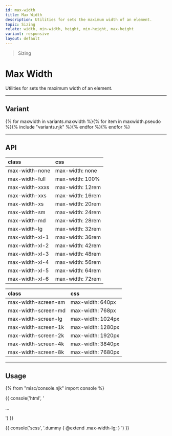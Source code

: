 ```yaml
---
id: max-width
title: Max Width
description: Utilities for sets the maximum width of an element.
topic: Sizing
relate: width, min-width, height, min-height, max-height
variant: responsive
layout: default
---
```


> Sizing

# Max Width

Utilities for sets the maximum width of an element.

---

## Variant

<div class="flex flex-gap-2 flex-wrap justify-start items-center">{% for maxwidth in variants.maxwidth %}{% for item in maxwidth.pseudo %}{% include "variants.njk" %}{% endfor %}{% endfor %}</div>

---

## API

| <span class="padding-x-3 padding-y-1 text-white bg-shade-granite-5 font-semibold curve-border-md">class</span> | <span class="padding-x-3 padding-y-1 text-white bg-shade-granite-5 font-semibold curve-border-md">css</span> |
|:--|:--|
| max-width-none | max-width: none |
| max-width-full | max-width: 100% |
| max-width-xxxs | max-width: 12rem |
| max-width-xxs | max-width: 16rem |
| max-width-xs | max-width: 20rem |
| max-width-sm | max-width: 24rem |
| max-width-md | max-width: 28rem |
| max-width-lg | max-width: 32rem |
| max-width-xl-1 | max-width: 36rem |
| max-width-xl-2 | max-width: 42rem |
| max-width-xl-3 | max-width: 48rem |
| max-width-xl-4 | max-width: 56rem |
| max-width-xl-5 | 	max-width: 64rem |
| max-width-xl-6 | max-width: 72rem |

| <span class="padding-x-3 padding-y-1 text-white bg-shade-granite-5 font-semibold curve-border-md">class</span> | <span class="padding-x-3 padding-y-1 text-white bg-shade-granite-5 font-semibold curve-border-md">css</span> |
|:--|:--|
| max-width-screen-sm | max-width: 640px |
| max-width-screen-md | max-width: 768px |
| max-width-screen-lg | max-width: 1024px |
| max-width-screen-1k | max-width: 1280px |
| max-width-screen-2k | max-width: 1920px |
| max-width-screen-4k | max-width: 3840px |
| max-width-screen-8k | max-width: 7680px |

---

## Usage

{% from "misc/console.njk" import console %}

{{ console('html',
'<div class="max-width-lg">
    ...
  </div>
') }}

{{ console('scss',
'.dummy {
    @extend
      .max-width-lg;
}
') }}

